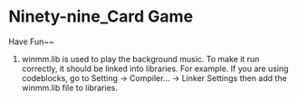 # Ninety-nine_Card Game
Have Fun~~  

1.  winmm.lib is used to play the background music. To make it run correctly, it should be linked into libraries.
    For example. If you are using codeblocks, go to Setting -> Compiler... -> Linker Settings then add the winmm.lib file to libraries.
